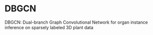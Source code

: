 # DBGCN
DBGCN: Dual-branch Graph Convolutional Network for organ instance inference on sparsely labeled 3D plant data
